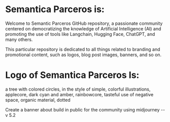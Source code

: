 # Semantica Parceros is:

Welcome to Semantic Parceros GitHub repository, a passionate community centered on democratizing the knowledge of Artificial Intelligence (AI) and promoting the use of tools like Langchain, Hugging Face, ChatGPT, and many others.

This particular repository is dedicated to all things related to branding and promotional content, such as logos, blog post images, banners, and so on.

# Logo of Semantica Parceros Is:

a tree with colored circles, in the style of simple, colorful illustrations, applecore, dark cyan and amber, rainbowcore, tasteful use of negative space, organic material, dotted

Create a banner about build in public for the community using midjourney --v 5.2
